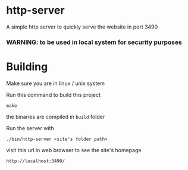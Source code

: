 # http-server
A simple http server to quickly serve the website in port 3490

### WARNING: to be used in local system for security purposes

# Building

Make sure you are in linux / unix system 

Run this command to build this project
```
make
```
the binaries are compiled in ``build`` folder 

Run the server with
```
./bin/http-server <site's folder path>
```

visit this url in web browser to see the site's homepage 
```
http://localhost:3490/
```
